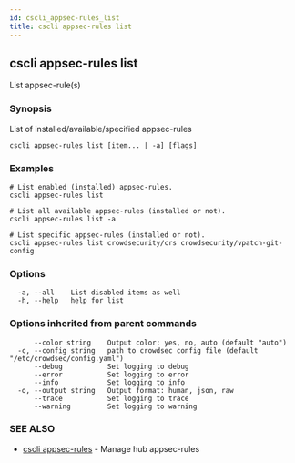```yaml
---
id: cscli_appsec-rules_list
title: cscli appsec-rules list
---
```

## cscli appsec-rules list

List appsec-rule(s)

### Synopsis

List of installed/available/specified appsec-rules

```
cscli appsec-rules list [item... | -a] [flags]
```

### Examples

```
# List enabled (installed) appsec-rules.
cscli appsec-rules list

# List all available appsec-rules (installed or not).
cscli appsec-rules list -a

# List specific appsec-rules (installed or not).
cscli appsec-rules list crowdsecurity/crs crowdsecurity/vpatch-git-config
```

### Options

```
  -a, --all    List disabled items as well
  -h, --help   help for list
```

### Options inherited from parent commands

```
      --color string    Output color: yes, no, auto (default "auto")
  -c, --config string   path to crowdsec config file (default "/etc/crowdsec/config.yaml")
      --debug           Set logging to debug
      --error           Set logging to error
      --info            Set logging to info
  -o, --output string   Output format: human, json, raw
      --trace           Set logging to trace
      --warning         Set logging to warning
```

### SEE ALSO

* [cscli appsec-rules](/cscli/cscli_appsec-rules.md)	 - Manage hub appsec-rules

